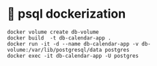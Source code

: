 # :rocket: psql dockerization

```
docker volume create db-volume 
docker build  -t db-calendar-app .
docker run -it -d --name db-calendar-app -v db-volume:/var/lib/postgresql/data postgres
docker exec -it db-calendar-app -U postgres
```

